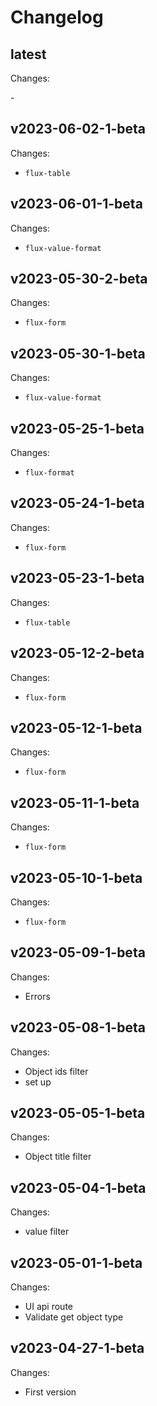 # Changelog

## latest

Changes:

\-

## v2023-06-02-1-beta

Changes:

- `flux-table`

## v2023-06-01-1-beta

Changes:

- `flux-value-format`

## v2023-05-30-2-beta

Changes:

- `flux-form`

## v2023-05-30-1-beta

Changes:

- `flux-value-format`

## v2023-05-25-1-beta

Changes:

- `flux-format`

## v2023-05-24-1-beta

Changes:

- `flux-form`

## v2023-05-23-1-beta

Changes:

- `flux-table`

## v2023-05-12-2-beta

Changes:

- `flux-form`

## v2023-05-12-1-beta

Changes:

- `flux-form`

## v2023-05-11-1-beta

Changes:

- `flux-form`

## v2023-05-10-1-beta

Changes:

- `flux-form`

## v2023-05-09-1-beta

Changes:

- Errors

## v2023-05-08-1-beta

Changes:

- Object ids filter
- set up

## v2023-05-05-1-beta

Changes:

- Object title filter

## v2023-05-04-1-beta

Changes:

- value filter

## v2023-05-01-1-beta

Changes:

- UI api route
- Validate get object type

## v2023-04-27-1-beta

Changes:

- First version
